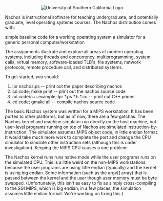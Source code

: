 <div align="center">
<img src="http://grfx.cstv.com/photos/schools/usc/sports/genrel/auto_player/11869977.jpeg" alt="University of Southern California Logo" style="max-width: 75%;" />
</div>


Nachos is instructional software for teaching undergraduate, and potentially
graduate, level operating systems courses.  The Nachos distribution
comes with: 

   simple baseline code for a working operating system
   a simulator for a generic personal computer/workstation

The assignments illustrate and explore all areas of modern operating
systems, including threads and concurrency, multiprogramming, 
system calls, virtual memory, software-loaded TLB's, file systems, 
network protocols, remote procedure call, and distributed systems.

To get started, you should:
  1. lpr nachos.ps  -- print out the paper describing nachos
  2. cd code; make print -- print out the nachos source code
  3. cd code/c++example; lpr *.ps *.h *.cc -- print out C++ primer
  4. cd code; gmake all -- compile nachos source code

The basic Nachos system was written for a MIPS workstation.  It has
been ported to other platforms, but as of now, there are a few gotchas.
The Nachos kernel and machine simulator run directly on the host machine,
but user-level programs running on top of Nachos are simulated instruction-by-
instruction.  The simulator assumes MIPS object code, in little endian format.
It would take much more work to complete the port and change the CPU 
simulator to simulate other instruction sets (although this is under
investigation).  Keeping the MIPS CPU causes a one problem:

The Nachos kernel runs runs native mode while the user programs
runs on the simulated CPU.  This is a little weird on the non-MIPS workstations
because the user programs are using little endian (typically) and the kernel is
using big endian.  Some information (such as the argv[] array) that
is passed between the kernel and the user though user memory must be
byte swapped.  (Unfortunately, this isn't as easy to fix as simply
cross-compiling to the SGI MIPS, which is big endian; in a few places,
the simulation assumes little endian format.  We're working on fixing this.)